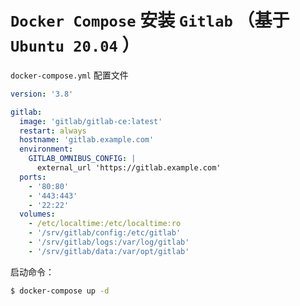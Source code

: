 # `Docker Compose` 安装 `Gitlab` （基于 `Ubuntu 20.04` ）

`docker-compose.yml` 配置文件

```yml
version: '3.8'

gitlab:
  image: 'gitlab/gitlab-ce:latest'
  restart: always
  hostname: 'gitlab.example.com'
  environment:
    GITLAB_OMNIBUS_CONFIG: |
      external_url 'https://gitlab.example.com'
  ports:
    - '80:80'
    - '443:443'
    - '22:22'
  volumes:
    - /etc/localtime:/etc/localtime:ro
    - '/srv/gitlab/config:/etc/gitlab'
    - '/srv/gitlab/logs:/var/log/gitlab'
    - '/srv/gitlab/data:/var/opt/gitlab'
```

启动命令：

```bash
$ docker-compose up -d
```
